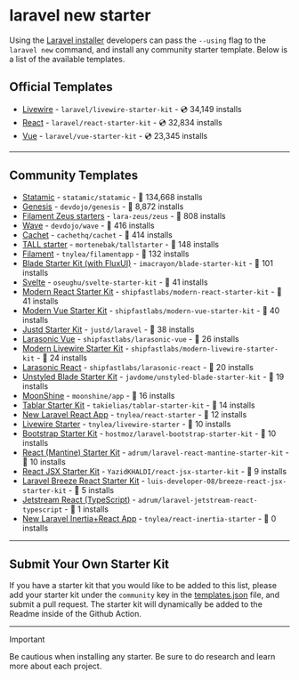 # laravel new starter

Using the [Laravel installer](https://laravel.com/docs/installation#installing-php) developers can pass the `--using` flag to the `laravel new` command, and install any community starter template. Below is a list of the available templates.

## Official Templates

- [Livewire](https://github.com/laravel/livewire-starter-kit) - `laravel/livewire-starter-kit` - 💿 34,149 installs
- [React](https://github.com/laravel/react-starter-kit) - `laravel/react-starter-kit` - 💿 32,834 installs
- [Vue](https://github.com/laravel/vue-starter-kit) - `laravel/vue-starter-kit` - 💿 23,345 installs

---

## Community Templates

- [Statamic](https://github.com/statamic/statamic) - `statamic/statamic` - 💾 134,668 installs
- [Genesis](https://github.com/thedevdojo/genesis) - `devdojo/genesis` - 💾 8,872 installs
- [Filament Zeus starters](https://github.com/lara-zeus/zeus) - `lara-zeus/zeus` - 💾 808 installs
- [Wave](https://github.com/thedevdojo/wave) - `devdojo/wave` - 💾 416 installs
- [Cachet](https://github.com/cachethq/cachet) - `cachethq/cachet` - 💾 414 installs
- [TALL starter](https://github.com/mortenebak/tallstarter) - `mortenebak/tallstarter` - 💾 148 installs
- [Filament](https://github.com/tnylea/filamentapp) - `tnylea/filamentapp` - 💾 132 installs
- [Blade Starter Kit (with FluxUI)](https://github.com/imacrayon/blade-starter-kit) - `imacrayon/blade-starter-kit` - 💾 101 installs
- [Svelte](https://github.com/oseughu/svelte-starter-kit) - `oseughu/svelte-starter-kit` - 💾 41 installs
- [Modern React Starter Kit](https://github.com/shipfastlabs/modern-react-starter-kit) - `shipfastlabs/modern-react-starter-kit` - 💾 41 installs
- [Modern Vue Starter Kit](https://github.com/shipfastlabs/modern-vue-starter-kit) - `shipfastlabs/modern-vue-starter-kit` - 💾 40 installs
- [Justd Starter Kit](https://github.com/justdlabs/laravel) - `justd/laravel` - 💾 38 installs
- [Larasonic Vue](https://github.com/shipfastlabs/larasonic-vue) - `shipfastlabs/larasonic-vue` - 💾 26 installs
- [Modern Livewire Starter Kit](https://github.com/shipfastlabs/modern-livewire-starter-kit) - `shipfastlabs/modern-livewire-starter-kit` - 💾 24 installs
- [Larasonic React](https://github.com/shipfastlabs/larasonic-react) - `shipfastlabs/larasonic-react` - 💾 20 installs
- [Unstyled Blade Starter Kit](https://github.com/javdome/unstyled-blade-starter-kit) - `javdome/unstyled-blade-starter-kit` - 💾 19 installs
- [MoonShine](https://github.com/moonshine-software/app) - `moonshine/app` - 💾 16 installs
- [Tablar Starter Kit](https://github.com/takielias/tablar-starter-kit) - `takielias/tablar-starter-kit` - 💾 14 installs
- [New Laravel React App](https://github.com/tnylea/react-starter) - `tnylea/react-starter` - 💾 12 installs
- [Livewire Starter](https://github.com/tnylea/livewire-starter) - `tnylea/livewire-starter` - 💾 10 installs
- [Bootstrap Starter Kit](https://github.com/hostmoz/laravel-bootstrap-starter-kit) - `hostmoz/laravel-bootstrap-starter-kit` - 💾 10 installs
- [React (Mantine) Starter Kit](https://github.com/adrum/laravel-react-mantine-starter-kit) - `adrum/laravel-react-mantine-starter-kit` - 💾 10 installs
- [React JSX Starter Kit](https://github.com/YazidKHALDI/react-jsx-starter-kit) - `YazidKHALDI/react-jsx-starter-kit` - 💾 9 installs
- [Laravel Breeze React Starter Kit](https://github.com/luis-developer-08/breeze-react-jsx-starter-kit) - `luis-developer-08/breeze-react-jsx-starter-kit` - 💾 5 installs
- [Jetstream React (TypeScript)](https://github.com/adrum/laravel-jetstream-react-typescript) - `adrum/laravel-jetstream-react-typescript` - 💾 1 installs
- [New Laravel Inertia+React App](https://github.com/tnylea/react-inertia-starter) - `tnylea/react-inertia-starter` - 💾 0 installs

---

## Submit Your Own Starter Kit

If you have a starter kit that you would like to be added to this list, please add your starter kit under the `community` key in the [templates.json](templates.json) file, and submit a pull request. The starter kit will dynamically be added to the Readme inside of the Github Action.

---

> [!IMPORTANT]
> Be cautious when installing any starter. Be sure to do research and learn more about each project.